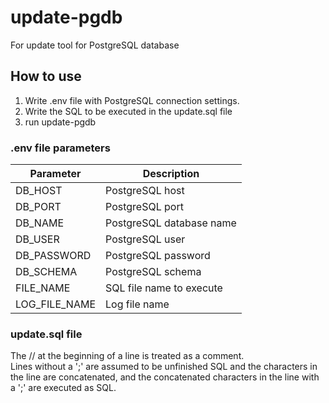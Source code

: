 # update-pgdb
For update tool for  PostgreSQL database

## How to use
1. Write .env file with PostgreSQL connection settings.
1. Write the SQL to be executed in the update.sql file
1. run update-pgdb

### .env file parameters
| Parameter | Description              |
| --- |--------------------------|
|DB_HOST| PostgreSQL host          |
|DB_PORT| PostgreSQL port          |
|DB_NAME| PostgreSQL database name |
|DB_USER| PostgreSQL user          | 
|DB_PASSWORD| PostgreSQL password      |
|DB_SCHEMA| PostgreSQL schema        |
|FILE_NAME| SQL file name to execute |
|LOG_FILE_NAME| Log file name            |

### update.sql file
The // at the beginning of a line is treated as a comment.  
Lines without a ';' are assumed to be unfinished SQL and the characters in the line are concatenated, and the concatenated characters in the line with a ';' are executed as SQL.